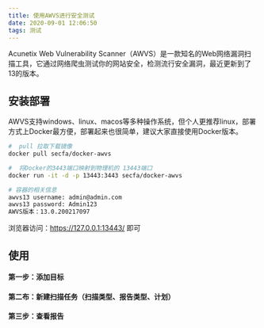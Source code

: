 ```yaml
---
title: 使用AWVS进行安全测试
date: 2020-09-01 12:06:50
tags: 测试
---
```


Acunetix Web Vulnerability Scanner（AWVS）是一款知名的Web网络漏洞扫描工具，它通过网络爬虫测试你的网站安全，检测流行安全漏洞，最近更新到了13的版本。<!--more-->

## 安装部署

AWVS支持windows、linux、macos等多种操作系统，但个人更推荐linux，部署方式上Docker最方便，部署起来也很简单，建议大家直接使用Docker版本。

```bash
#  pull 拉取下载镜像
docker pull secfa/docker-awvs

#  将Docker的3443端口映射到物理机的 13443端口
docker run -it -d -p 13443:3443 secfa/docker-awvs

# 容器的相关信息
awvs13 username: admin@admin.com
awvs13 password: Admin123
AWVS版本：13.0.200217097
```
浏览器访问：https://127.0.0.1:13443/ 即可


## 使用

#### 第一步：添加目标

#### 第二布：新建扫描任务（扫描类型、报告类型、计划）

#### 第三步：查看报告


